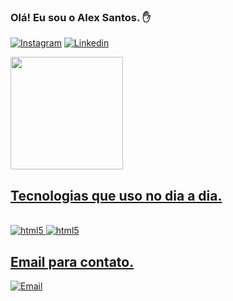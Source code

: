 ### Olá! Eu sou o Alex Santos. ✋

[![Instagram](https://img.shields.io/badge/Instagram-E4405F?style=for-the-badge&logo=instagram&logoColor=white)](https://www.instagram.com/alexedu_/)
[![Linkedin](https://img.shields.io/badge/LinkedIn-0077B5?style=for-the-badge&logo=linkedin&logoColor=white)](https://www.linkedin.com/in/alex-eduardo-dos-santos-523a93203/)


<div> <a href="https://github.com/alexedux"> <img height="180em" src="https://github-readme-stats.vercel.app/api?username=alexedux&show_icons=true&theme=dracula&include_all_commits=true&count_private=true"/> </div>

## Tecnologias que uso no dia a dia.
  
<div style = "display: inline_block"><br/><img aling = "center" alt="html5" src="https://img.shields.io/badge/Python-FFD43B?style=for-the-badge&logo=python&logoColor=blue" /> <img aling = "center" alt="html5" src="https://img.shields.io/badge/MySQL-005C84?style=for-the-badge&logo=mysql&logoColor=white"/>  


## Email para contato.

[![Email](https://img.shields.io/badge/Gmail-D14836?style=for-the-badge&logo=gmail&logoColor=white)](alexxedux@gmail.com)
